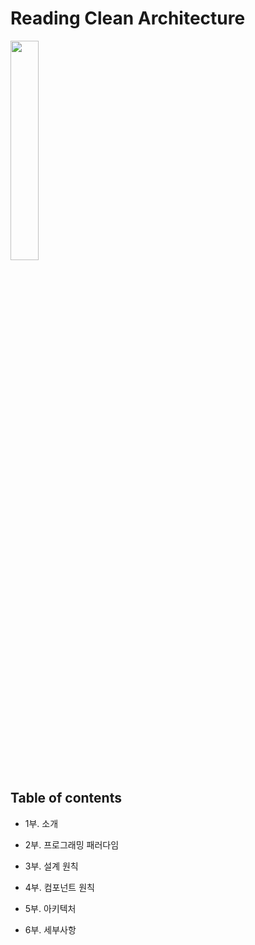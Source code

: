 # Reading Clean Architecture 

<a href="http://www.yes24.com/Product/Goods/77283734" target="_blank">
<img src="http://image.yes24.com/goods/77283734/XL" width="30%" height="30%"/>
</a>

## Table of contents

- 1부. 소개

- 2부. 프로그래밍 패러다임

- 3부. 설계 원칙

- 4부. 컴포넌트 원칙

- 5부. 아키텍처

- 6부. 세부사항